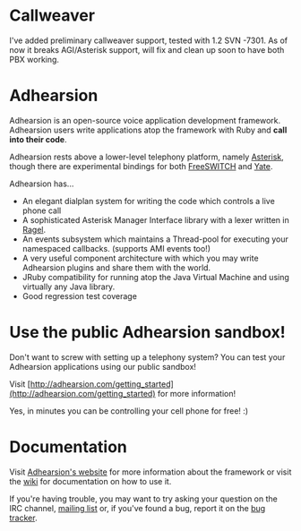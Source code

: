 Callweaver
=====================
I've added preliminary callweaver support, tested with 1.2 SVN -7301.
As of now it breaks  AGI/Asterisk support, will fix and clean up soon to have both PBX working.



Adhearsion
==========

Adhearsion is an open-source voice application development framework. Adhearsion users write applications atop the framework with Ruby and **call into their code**.

Adhearsion rests above a lower-level telephony platform, namely [Asterisk](http://asterisk.org), though there are experimental bindings for both [FreeSWITCH](http://freeswitch.org) and [Yate](http://yate.null.ro/pmwiki).

Adhearsion has...

* An elegant dialplan system for writing the code which controls a live phone call
* A sophisticated Asterisk Manager Interface library with a lexer written in [Ragel](http://www.complang.org/ragel).
* An events subsystem which maintains a Thread-pool for executing your namespaced callbacks. (supports AMI events too!)
* A very useful component architecture with which you may write Adhearsion plugins and share them with the world.
* JRuby compatibility for running atop the Java Virtual Machine and using virtually any Java library.
* Good regression test coverage

Use the public Adhearsion sandbox!
==================================

Don't want to screw with setting up a telephony system? You can test your Adhearsion applications using our public sandbox!

Visit [http://adhearsion.com/getting_started](http://adhearsion.com/getting_started) for more information!

Yes, in minutes you can be controlling your cell phone for free!  :)

Documentation
=============

Visit [Adhearsion's website](http://adhearsion.com) for more information about the framework or visit the [wiki](http://docs.adhearsion.com) for documentation on how to use it.

If you're having trouble, you may want to try asking your question on the IRC channel, [mailing list](http://groups.google.com/group/adhearsion) or, if you've found a bug, report it on the [bug tracker](http://adhearsion.lighthouseapp.com/projects/5871-adhearsion/overview).
